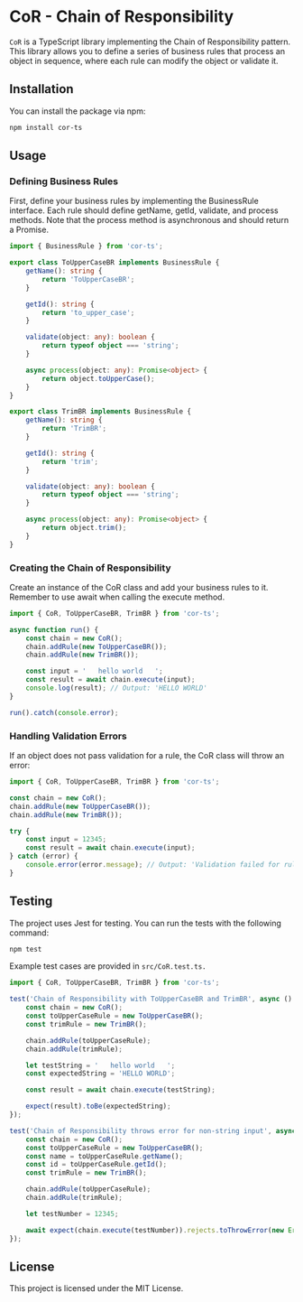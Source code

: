 # CoR - Chain of Responsibility

`CoR` is a TypeScript library implementing the Chain of Responsibility pattern. This library allows you to define a series of business rules that process an object in sequence, where each rule can modify the object or validate it.

## Installation

You can install the package via npm:

```sh
npm install cor-ts
```

## Usage

### Defining Business Rules
First, define your business rules by implementing the BusinessRule interface. Each rule should define getName, getId, validate, and process methods. Note that the process method is asynchronous and should return a Promise.

```TypeScript
import { BusinessRule } from 'cor-ts';

export class ToUpperCaseBR implements BusinessRule {
    getName(): string {
        return 'ToUpperCaseBR';
    }

    getId(): string {
        return 'to_upper_case';
    }

    validate(object: any): boolean {
        return typeof object === 'string';
    }

    async process(object: any): Promise<object> {
        return object.toUpperCase();
    }
}

export class TrimBR implements BusinessRule {
    getName(): string {
        return 'TrimBR';
    }

    getId(): string {
        return 'trim';
    }

    validate(object: any): boolean {
        return typeof object === 'string';
    }

    async process(object: any): Promise<object> {
        return object.trim();
    }
}
```

### Creating the Chain of Responsibility

Create an instance of the CoR class and add your business rules to it. Remember to use await when calling the execute method.

```TypeScript
import { CoR, ToUpperCaseBR, TrimBR } from 'cor-ts';

async function run() {
    const chain = new CoR();
    chain.addRule(new ToUpperCaseBR());
    chain.addRule(new TrimBR());

    const input = '   hello world   ';
    const result = await chain.execute(input);
    console.log(result); // Output: 'HELLO WORLD'
}

run().catch(console.error);

```

### Handling Validation Errors

If an object does not pass validation for a rule, the CoR class will throw an error:

```TypeScript
import { CoR, ToUpperCaseBR, TrimBR } from 'cor-ts';

const chain = new CoR();
chain.addRule(new ToUpperCaseBR());
chain.addRule(new TrimBR());

try {
    const input = 12345;
    const result = await chain.execute(input);
} catch (error) {
    console.error(error.message); // Output: 'Validation failed for rule to_upper_case - ToUpperCaseBR'
}
```

## Testing

The project uses Jest for testing. You can run the tests with the following command:

```sh
npm test
```

Example test cases are provided in `src/CoR.test.ts.`

```TypeScript
import { CoR, ToUpperCaseBR, TrimBR } from 'cor-ts';

test('Chain of Responsibility with ToUpperCaseBR and TrimBR', async () => {
    const chain = new CoR();
    const toUpperCaseRule = new ToUpperCaseBR();
    const trimRule = new TrimBR();

    chain.addRule(toUpperCaseRule);
    chain.addRule(trimRule);

    let testString = '   hello world   ';
    const expectedString = 'HELLO WORLD';

    const result = await chain.execute(testString);

    expect(result).toBe(expectedString);
});

test('Chain of Responsibility throws error for non-string input', async () => {
    const chain = new CoR();
    const toUpperCaseRule = new ToUpperCaseBR();
    const name = toUpperCaseRule.getName();
    const id = toUpperCaseRule.getId();
    const trimRule = new TrimBR();

    chain.addRule(toUpperCaseRule);
    chain.addRule(trimRule);

    let testNumber = 12345;

    await expect(chain.execute(testNumber)).rejects.toThrowError(new Error(`Validation failed for rule ${id} - ${name}`));
});

```
## License

This project is licensed under the MIT License.


